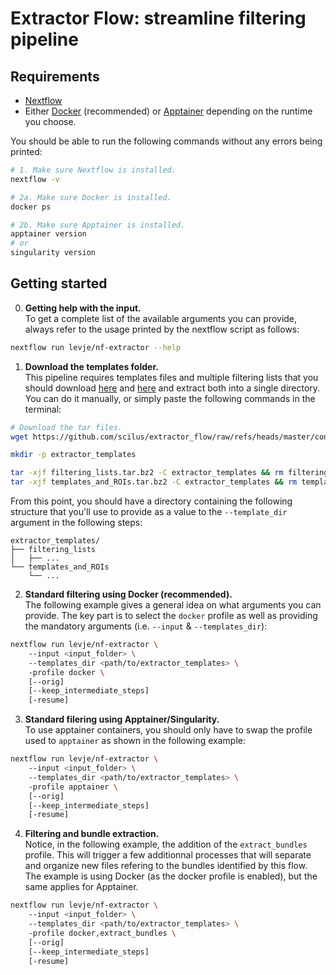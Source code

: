 # Extractor Flow: streamline filtering pipeline

## Requirements
- [Nextflow](https://www.nextflow.io/docs/latest/install.html)
- Either [Docker](https://www.docker.com/get-started/) (recommended) or [Apptainer](https://apptainer.org/docs/admin/main/installation.html) depending on the runtime you choose.

You should be able to run the following commands without any errors being printed:
```bash
# 1. Make sure Nextflow is installed.
nextflow -v

# 2a. Make sure Docker is installed.
docker ps

# 2b. Make sure Apptainer is installed.
apptainer version
# or
singularity version
```

## Getting started
0. **Getting help with the input.**  
To get a complete list of the available arguments you can provide, always refer to the usage printed by the nextflow script as follows:
```bash
nextflow run levje/nf-extractor --help
```
1. **Download the templates folder.**  
This pipeline requires templates files and multiple filtering lists that you should download [here](https://github.com/scilus/extractor_flow/raw/refs/heads/master/containers/filtering_lists.tar.bz2) and [here](https://github.com/scilus/extractor_flow/raw/refs/heads/master/containers/templates_and_ROIs.tar.bz2) and extract both into a single directory. You can do it manually, or simply paste the following commands in the terminal:
```bash
# Download the tar files.
wget https://github.com/scilus/extractor_flow/raw/refs/heads/master/containers/filtering_lists.tar.bz2 && wget https://github.com/scilus/extractor_flow/raw/refs/heads/master/containers/templates_and_ROIs.tar.bz2

mkdir -p extractor_templates

tar -xjf filtering_lists.tar.bz2 -C extractor_templates && rm filtering_lists.tar.bz2
tar -xjf templates_and_ROIs.tar.bz2 -C extractor_templates && rm templates_and_ROIs.tar.bz2
```
From this point, you should have a directory containing the following structure that you'll use to provide as a value to the `--template_dir` argument in the following steps:
```
extractor_templates/
├── filtering_lists
│   ├── ...
└── templates_and_ROIs
    └── ...
```

2. **Standard filtering using Docker (recommended).**  
The following example gives a general idea on what arguments you can provide. The key part is to select the `docker` profile as well as providing the mandatory arguments (i.e. `--input` & `--templates_dir`):
```bash
nextflow run levje/nf-extractor \  
    --input <input_folder> \  
    --templates_dir <path/to/extractor_templates> \ 
    -profile docker \  
    [--orig] 
    [--keep_intermediate_steps]
    [-resume] 
```

3. **Standard filering using Apptainer/Singularity.**  
To use apptainer containers, you should only have to swap the profile used to `apptainer` as shown in the following example:
```bash
nextflow run levje/nf-extractor \  
    --input <input_folder> \  
    --templates_dir <path/to/extractor_templates> \ 
    -profile apptainer \ 
    [--orig] 
    [--keep_intermediate_steps]
    [-resume] 
```
4. **Filtering and bundle extraction.**  
Notice, in the following example, the addition of the `extract_bundles` profile. This will trigger a few additionnal processes that will separate and organize new files refering to the bundles identified by this flow. The example is using Docker (as the docker profile is enabled), but the same applies for Apptainer.
```bash
nextflow run levje/nf-extractor \  
    --input <input_folder> \  
    --templates_dir <path/to/extractor_templates> \ 
    -profile docker,extract_bundles \ 
    [--orig]  
    [--keep_intermediate_steps]  
    [-resume]
```